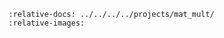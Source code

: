 ```{include} ../../../../projects/mat_mult/README.md
:relative-docs: ../../../../projects/mat_mult/
:relative-images:
```
